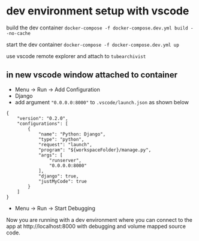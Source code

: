 # dev environment setup with vscode

build the dev container
`docker-compose -f docker-compose.dev.yml build --no-cache`

start the dev container
`docker-compose -f docker-compose.dev.yml up`

use vscode remote explorer and attach to `tubearchivist`

## in new vscode window attached to container
- Menu -> Run -> Add Configuration
- Django
- add argument `"0.0.0.0:8000"` to `.vscode/launch.json` as shown below

```
{
    "version": "0.2.0",
    "configurations": [
        {
            "name": "Python: Django",
            "type": "python",
            "request": "launch",
            "program": "${workspaceFolder}/manage.py",
            "args": [
                "runserver",
                "0.0.0.0:8000"
            ],
            "django": true,
            "justMyCode": true
        }
    ]
}
```
- Menu -> Run -> Start Debugging

Now you are running with a dev environment where you can connect to the app at http://localhost:8000 with debugging and volume mapped source code.